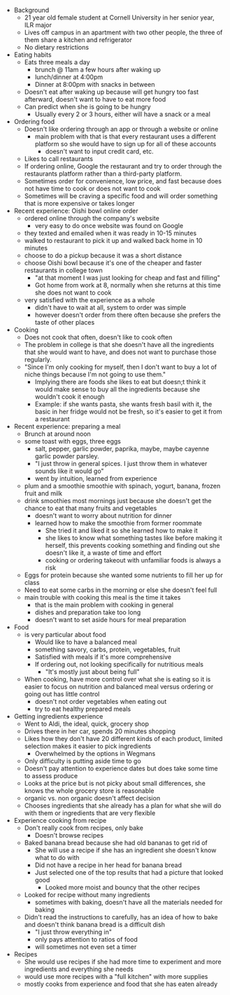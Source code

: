 - Background
  - 21 year old female student at Cornell University in her senior year, ILR major
  - Lives off campus in an apartment with two other people, the three of them share a kitchen and refrigerator
  - No dietary restrictions
- Eating habits
  - Eats three meals a day
    - brunch @ 11am a few hours after waking up
    - lunch/dinner at 4:00pm
    - Dinner at 8:00pm with snacks in between
  - Doesn't eat after waking up because will get hungry too fast afterward, doesn't want to have to eat more food
  - Can predict when she is going to be hungry
    - Usually every 2 or 3 hours, either will have a snack or a meal
- Ordering food
  - Doesn't like ordering through an app or through a website or online
    - main problem with that is that every restaurant uses a different platform so she would have to sign up for all of these accounts
      - doesn't want to input credit card, etc.
  - Likes to call restaurants
  - If ordering online, Google the restaurant and try to order through the restaurants platform rather than a third-party platform.
  - Sometimes order for convenience, low price, and fast because does not have time to cook or does not want to cook
  - Sometimes will be craving a specific food and will order something that is more expensive or takes longer
- Recent experience: Oishi bowl online order
  - ordered online through the company's website
    - very easy to do once website was found on Google
  - they texted and emailed when it was ready in 10-15 minutes
  - walked to restaurant to pick it up and walked back home in 10 minutes
  - choose to do a pickup because it was a short distance
  - choose Oishi bowl because it's one of the cheaper and faster restaurants in college town
    - "at that moment I was just looking for cheap and fast and filling"
    - Got home from work at 8, normally when she returns at this time she does not want to cook
  - very satisfied with the experience as a whole
    - didn't have to wait at all, system to order was simple
    - however doesn't order from there often because she prefers the taste of other places
- Cooking
  - Does not cook that often, doesn't like to cook often
  - The problem in college is that she doesn't have all the ingredients that she would want to have, and does not want to purchase those regularly.
  - "Since I'm only cooking for myself, then I don't want to buy a lot of niche things because I'm not going to use them."
    - Implying there are foods she likes to eat but doesn;t think it would make sense to buy all the ingredients because she wouldn't cook it enough
    - Example: if she wants pasta, she wants fresh basil with it, the basic in her fridge would not be fresh, so it's easier to get it from a restaurant
- Recent experience: preparing a meal
  - Brunch at around noon
  - some toast with eggs, three eggs
    - salt, pepper, garlic powder, paprika, maybe, maybe cayenne garlic powder parsley.
    - "I just throw in general spices. I just throw them in whatever sounds like it would go"
    - went by intuition, learned from experience
  - plum and a smoothie smoothie with spinach, yogurt, banana, frozen fruit and milk
  - drink smoothies most mornings just because she doesn't get the chance to eat that many fruits and vegetables
    - doesn't want to worry about nutrition for dinner
    - learned how to make the smoothie from former roommate
      - She tried it and liked it so she learned how to make it
      - she likes to know what something tastes like before making it herself, this prevents cooking something and finding out she doesn't like it, a waste of time and effort
      - cooking or ordering takeout with unfamiliar foods is always a risk
  - Eggs for protein because she wanted some nutrients to fill her up for class
  - Need to eat some carbs in the morning or else she doesn't feel full
  - main trouble with cooking this meal is the time it takes
    - that is the main problem with cooking in general
    - dishes and preparation take too long
    - doesn't want to set aside hours for meal preparation
- Food
  - is very particular about food
    - Would like to have a balanced meal
    - something savory, carbs, protein, vegetables, fruit
    - Satisfied with meals if it's more comprehensive
    - If ordering out, not looking specifically for nutritious meals
      - "It's mostly just about being full"
  - When cooking, have more control over what she is eating so it is easier to focus on nutrition and balanced meal versus ordering or going out has little control
    - doesn't not order vegetables when eating out
    - try to eat healthy prepared meals
- Getting ingredients experience
  - Went to Aldi, the ideal, quick, grocery shop
  - Drives there in her car, spends 20 minutes shopping
  - Likes how they don't have 20 different kinds of each product, limited selection makes it easier to pick ingredients
    - Overwhelmed by the options in Wegmans
  - Only difficulty is putting aside time to go
  - Doesn't pay attention to experience dates but does take some time to assess produce
  - Looks at the price but is not picky about small differences, she knows the whole grocery store is reasonable
  - organic vs. non organic doesn't affect decision
  - Chooses ingredients that she already has a plan for what she will do with them or ingredients that are very flexible
- Experience cooking from recipe
  - Don't really cook from recipes, only bake
    - Doesn't browse recipes
  - Baked banana bread because she had old bananas to get rid of
    - She will use a recipe if she has an ingredient she doesn't know what to do with
    - Did not have a recipe in her head for banana bread
    - Just selected one of the top results that had a picture that looked good
      - Looked more moist and bouncy that the other recipes
  - Looked for recipe without many ingredients
    - sometimes with baking, doesn't have all the materials needed for baking
  - Didn't read the instructions to carefully, has an idea of how to bake and doesn't think banana bread is a difficult dish
    - "I just throw everything in"
    - only pays attention to ratios of food
    - will sometimes not even set a timer
- Recipes
  - She would use recipes if she had more time to experiment and more ingredients and everything she needs
  - would use more recipes with a "full kitchen" with more supplies
  - mostly cooks from experience and food that she has eaten already
